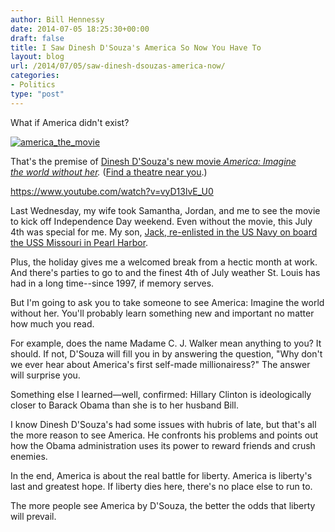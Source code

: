 ```yaml
---
author: Bill Hennessy
date: 2014-07-05 18:25:30+00:00
draft: false
title: I Saw Dinesh D'Souza's America So Now You Have To
layout: blog
url: /2014/07/05/saw-dinesh-dsouzas-america-now/
categories:
- Politics
type: "post"
---
```


What if America didn't exist?

[![america_the_movie](https://hennessysview.com/wp-content/uploads/2014/07/america_the_movie.png)
](https://hennessysview.com/2014/07/05/saw-dinesh-dsouzas-america-now/america_the_movie/#main)

That's the premise of [Dinesh D'Souza's new movie ](https://www.americathemovie.com/)_[America: Imagine the world without her](https://www.americathemovie.com/)._ ([Find a theatre near you](https://www.fandango.com/america_174736/movietimes?location=63011).)

https://www.youtube.com/watch?v=vyD13lvE_U0

Last Wednesday, my wife took Samantha, Jordan, and me to see the movie to kick off Independence Day weekend. Even without the movie, this July 4th was special for me. My son, [Jack, re-enlisted in the US Navy on board the USS Missouri in Pearl Harbor](https://hennessysview.com/2014/07/05/awesome-video-us-army-sergeant-tells-iraqi-police-way/).

Plus, the holiday gives me a welcomed break from a hectic month at work. And there's parties to go to and the finest 4th of July weather St. Louis has had in a long time--since 1997, if memory serves.

But I'm going to ask you to take someone to see America: Imagine the world without her. You'll probably learn something new and important no matter how much you read.

For example, does the name Madame C. J. Walker mean anything to you? It should. If not, D'Souza will fill you in by answering the question, "Why don't we ever hear about America's first self-made millionairess?" The answer will surprise you.

Something else I learned—well, confirmed: Hillary Clinton is ideologically closer to Barack Obama than she is to her husband Bill.

I know Dinesh D'Souza's had some issues with hubris of late, but that's all the more reason to see America. He confronts his problems and points out how the Obama administration uses its power to reward friends and crush enemies.

In the end, America is about the real battle for liberty. America is liberty's last and greatest hope. If liberty dies here, there's no place else to run to.

The more people see America by D'Souza, the better the odds that liberty will prevail.
